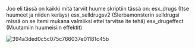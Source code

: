 Joo eli tässä on kaikki mitä tarviit huume skriptiin tässä on: 
esx_drugs (Itse huumeet ja niiden keräys)
esx_selldrugsv2 (Slerbamonsterin selldrugsi missä on se itemi mukana valmiiksi ettei tarvitse ite tehä)
esx_drugeffect (Muutamiin huumeisiin effektit)



![394a3ded0c5c075c766037e01181c45b](https://cdn.discordapp.com/emojis/814489070192296017.webp)
